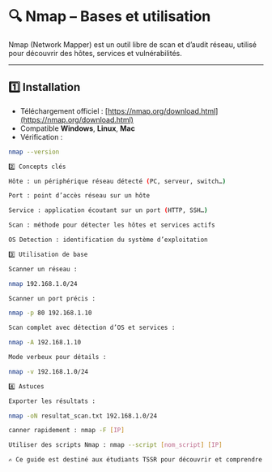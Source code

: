 # 🔍 Nmap – Bases et utilisation

Nmap (Network Mapper) est un outil libre de scan et d’audit réseau, utilisé pour découvrir des hôtes, services et vulnérabilités.

---

## 1️⃣ Installation

- Téléchargement officiel : [https://nmap.org/download.html](https://nmap.org/download.html)  
- Compatible **Windows**, **Linux**, **Mac**  
- Vérification :  
```bash
nmap --version

2️⃣ Concepts clés

Hôte : un périphérique réseau détecté (PC, serveur, switch…)

Port : point d’accès réseau sur un hôte

Service : application écoutant sur un port (HTTP, SSH…)

Scan : méthode pour détecter les hôtes et services actifs

OS Detection : identification du système d’exploitation

3️⃣ Utilisation de base

Scanner un réseau :

nmap 192.168.1.0/24

Scanner un port précis :

nmap -p 80 192.168.1.10

Scan complet avec détection d’OS et services :

nmap -A 192.168.1.10

Mode verbeux pour détails :

nmap -v 192.168.1.0/24

4️⃣ Astuces

Exporter les résultats :

nmap -oN resultat_scan.txt 192.168.1.0/24

canner rapidement : nmap -F [IP]

Utiliser des scripts Nmap : nmap --script [nom_script] [IP]

✍️ Ce guide est destiné aux étudiants TSSR pour découvrir et comprendre les bases du scanning réseau avec Nmap.
